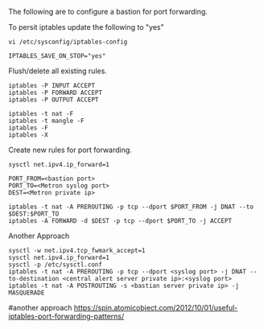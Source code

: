 
The following are to configure a bastion for port forwarding.   

To persit iptables update the following to "yes"
```
vi /etc/sysconfig/iptables-config
```
```
IPTABLES_SAVE_ON_STOP="yes"
```

Flush/delete all existing rules. 
```
iptables -P INPUT ACCEPT
iptables -P FORWARD ACCEPT
iptables -P OUTPUT ACCEPT

iptables -t nat -F
iptables -t mangle -F
iptables -F
iptables -X
```

Create new rules for port forwarding.

```
sysctl net.ipv4.ip_forward=1

PORT_FROM=<bastion port>
PORT_TO=<Metron syslog port>
DEST=<Metron private ip>

iptables -t nat -A PREROUTING -p tcp --dport $PORT_FROM -j DNAT --to $DEST:$PORT_TO
iptables -A FORWARD -d $DEST -p tcp --dport $PORT_TO -j ACCEPT
```

Another Approach
```
sysctl -w net.ipv4.tcp_fwmark_accept=1
sysctl net.ipv4.ip_forward=1
sysctl -p /etc/sysctl.conf 
iptables -t nat -A PREROUTING -p tcp --dport <syslog port> -j DNAT --to-destination <central alert server private ip>:<syslog port>
iptables -t nat -A POSTROUTING -s <bastian server private ip> -j MASQUERADE
```

#another approach https://spin.atomicobject.com/2012/10/01/useful-iptables-port-forwarding-patterns/
